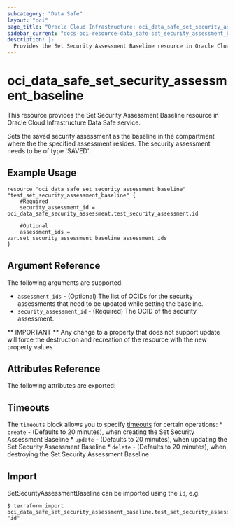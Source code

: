 ```yaml
---
subcategory: "Data Safe"
layout: "oci"
page_title: "Oracle Cloud Infrastructure: oci_data_safe_set_security_assessment_baseline"
sidebar_current: "docs-oci-resource-data_safe-set_security_assessment_baseline"
description: |-
  Provides the Set Security Assessment Baseline resource in Oracle Cloud Infrastructure Data Safe service
---
```


# oci_data_safe_set_security_assessment_baseline
This resource provides the Set Security Assessment Baseline resource in Oracle Cloud Infrastructure Data Safe service.

Sets the saved security assessment as the baseline in the compartment where the the specified assessment resides. The security assessment needs to be of type 'SAVED'.

## Example Usage

```hcl
resource "oci_data_safe_set_security_assessment_baseline" "test_set_security_assessment_baseline" {
	#Required
	security_assessment_id = oci_data_safe_security_assessment.test_security_assessment.id

	#Optional
	assessment_ids = var.set_security_assessment_baseline_assessment_ids
}
```

## Argument Reference

The following arguments are supported:

* `assessment_ids` - (Optional) The list of OCIDs for the security assessments that need to be updated while setting the baseline.
* `security_assessment_id` - (Required) The OCID of the security assessment.


** IMPORTANT **
Any change to a property that does not support update will force the destruction and recreation of the resource with the new property values

## Attributes Reference

The following attributes are exported:


## Timeouts

The `timeouts` block allows you to specify [timeouts](https://registry.terraform.io/providers/oracle/oci/latest/docs/guides/changing_timeouts) for certain operations:
	* `create` - (Defaults to 20 minutes), when creating the Set Security Assessment Baseline
	* `update` - (Defaults to 20 minutes), when updating the Set Security Assessment Baseline
	* `delete` - (Defaults to 20 minutes), when destroying the Set Security Assessment Baseline


## Import

SetSecurityAssessmentBaseline can be imported using the `id`, e.g.

```
$ terraform import oci_data_safe_set_security_assessment_baseline.test_set_security_assessment_baseline "id"
```

